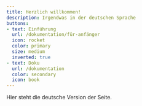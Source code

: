 ```yaml
---
title: Herzlich willkommen!
description: Irgendwas in der deutschen Sprache
buttons:
- text: Einführung
  url: /dokumentation/für-anfänger
  icon: rocket
  color: primary
  size: medium
  inverted: true
- text: Doku
  url: /dokumentation
  color: secondary
  icon: book
---
```


Hier steht die deutsche Version der Seite.